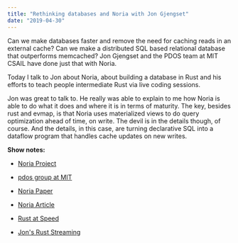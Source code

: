 ```yaml
---
title: "Rethinking databases and Noria with Jon Gjengset"
date: "2019-04-30"
---
```


Can we make databases faster and remove the need for caching reads in an external cache? Can we make a distributed SQL based relational database that outperforms memcached? Jon Gjengset and the PDOS team at MIT CSAIL have done just that with Noria.

Today I talk to Jon about Noria, about building a database in Rust and his efforts to teach people intermediate Rust via live coding sessions.

Jon was great to talk to. He really was able to explain to me how Noria is able to do what it does and where it is in terms of maturity. The key, besides rust and evmap, is that Noria uses materialized views to do query optimization ahead of time, on write. The devil is in the details though, of course. And the details, in this case, are turning declarative SQL into a dataflow program that handles cache updates on new writes.

**Show notes:**

- [Noria Project](https://github.com/mit-pdos/noria)
- [pdos group at MIT](https://pdos.csail.mit.edu/)

- [Noria Paper](https://jon.thesquareplanet.com/papers/login-spring19-noria.pdf)
- [Noria Article](https://jon.thesquareplanet.com/papers/login-spring19-noria.pdf)
- [Rust at Speed](https://www.youtube.com/watch?v=s19G6n0UjsM&t=381s)
- [Jon's Rust Streaming](https://www.youtube.com/c/JonGjengset)
